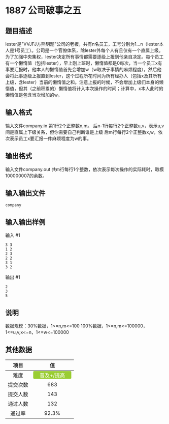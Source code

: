 # 1887 公司破事之五

## 题目描述

lester是&quot;VVJFJ方熊玥题&quot;公司的老板，共有n名员工，工号分别为1...n（lester本人是1号员工）。公司是一个官僚体系，除lester外每个人有且仅有一个直属上级。为了加强中央集权，lester决定所有事情都需要逐级上报到他亲自决定。每个员工有一个懒惰值（包括lester），早上刚上班时，懒惰值都是0每次，当一个员工x有事要汇报时，他本人的懒惰值首先会增加w（w取决于事情的麻烦程度），然后他会将此事逐级上报直到lester，这个过程所花时间为所有经办人（包括x及其所有上级，含lester）当前的懒惰值之和。注意上报的时候，不会增加上级们本身的懒惰值，但其（之前积累的）懒惰值将计入本次操作的时间；计算中，x本人此时的懒惰值是包含当次增加的w。

## 输入格式

输入文件company.in 第1行2个正整数n,m。
后n-1行每行2个正整数u,v，表示u,v间是直属上下级关系，但你需要自己判断谁是上级
后m行每行2个正整数x,w，依次表示员工x要汇报一件麻烦程度为w的事。

## 输出格式

输入文件company.out 共m行每行1个整数，依次表示每次操作的实际耗时，取模100000007的余数。

## 输入输出文件

`company`

## 输入输出样例

输入 #1
```
3 3
1 2
2 3
2 2
3 1
3 2
```
输出 #1
```
2
3
5
```

## 说明

数据规模：30%数据，1&lt;=n,m&lt;=100&nbsp;100%数据，1&lt;=n,m&lt;=100000，1&lt;=u,v,x&lt;=n，1&lt;=w&lt;=100000

## 其他数据

|项目|值|
|:---:|:---:|
|难度|<span style="text-align: center; display: inline-block; border-radius: 3px; color: white; width: 120px; height: 24px; background-color: yellowgreen">普及+/提高</span>|
|提交次数|$683$|
|提交人数|$143$|
|通过人数|$132$|
|通过率|$92.3\%$|

